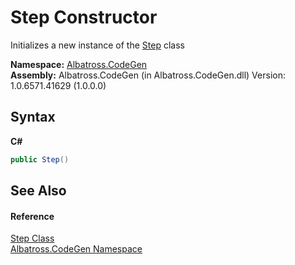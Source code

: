 # Step Constructor 
 

Initializes a new instance of the <a href="97A19E51">Step</a> class

**Namespace:**&nbsp;<a href="DCDDD28E">Albatross.CodeGen</a><br />**Assembly:**&nbsp;Albatross.CodeGen (in Albatross.CodeGen.dll) Version: 1.0.6571.41629 (1.0.0.0)

## Syntax

**C#**<br />
``` C#
public Step()
```


## See Also


#### Reference
<a href="97A19E51">Step Class</a><br /><a href="DCDDD28E">Albatross.CodeGen Namespace</a><br />